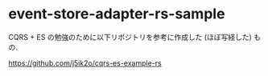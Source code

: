 # event-store-adapter-rs-sample

CQRS + ES の勉強のために以下リポジトリを参考に作成した (ほぼ写経した) もの.

https://github.com/j5ik2o/cqrs-es-example-rs
